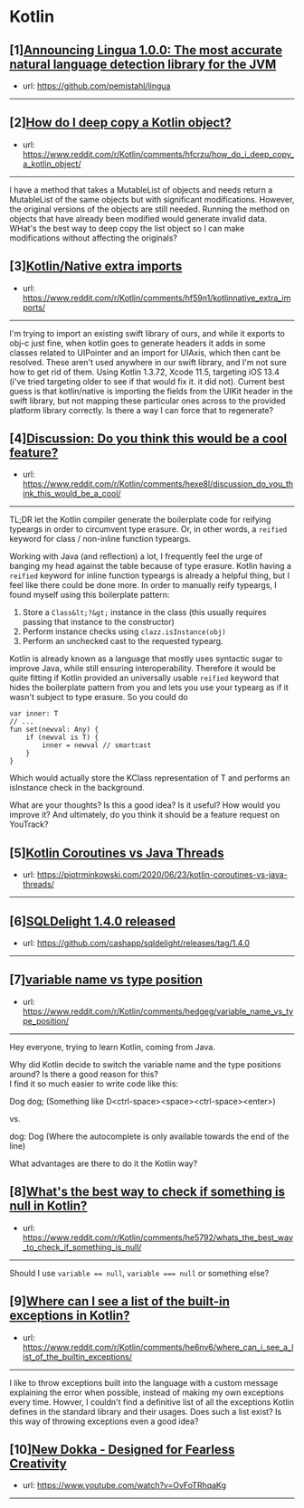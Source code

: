 # Kotlin
## [1][Announcing Lingua 1.0.0: The most accurate natural language detection library for the JVM](https://www.reddit.com/r/Kotlin/comments/hf59dc/announcing_lingua_100_the_most_accurate_natural/)
- url: https://github.com/pemistahl/lingua
---

## [2][How do I deep copy a Kotlin object?](https://www.reddit.com/r/Kotlin/comments/hfcrzu/how_do_i_deep_copy_a_kotlin_object/)
- url: https://www.reddit.com/r/Kotlin/comments/hfcrzu/how_do_i_deep_copy_a_kotlin_object/
---
I have a method that takes a MutableList of objects and needs return a MutableList of the same objects but with significant modifications. However, the original versions of the objects are still needed. Running the method on objects that have already been modified would generate invalid data. WHat's the best way to deep copy the list object so I can make modifications without affecting the originals?
## [3][Kotlin/Native extra imports](https://www.reddit.com/r/Kotlin/comments/hf59n1/kotlinnative_extra_imports/)
- url: https://www.reddit.com/r/Kotlin/comments/hf59n1/kotlinnative_extra_imports/
---
I'm trying to import an existing swift library of ours, and while it exports to obj-c just fine, when kotlin goes to generate headers it adds in some classes related to UIPointer and an import for UIAxis, which then cant be resolved. These aren't used anywhere in our swift library, and I'm not sure how to get rid of them. Using Kotlin 1.3.72, Xcode 11.5, targeting iOS 13.4 (i've tried targeting older to see if that would fix it. it did not). Current best guess is that kotlin/native is importing the fields from the UIKit header in the swift library, but not mapping these particular ones across to the provided platform library correctly. Is there a way I can force that to regenerate?
## [4][Discussion: Do you think this would be a cool feature?](https://www.reddit.com/r/Kotlin/comments/hexe8l/discussion_do_you_think_this_would_be_a_cool/)
- url: https://www.reddit.com/r/Kotlin/comments/hexe8l/discussion_do_you_think_this_would_be_a_cool/
---
TL;DR let the Kotlin compiler generate the boilerplate code for reifying typeargs in order to circumvent type erasure. Or, in other words, a `reified` keyword for class / non-inline function typeargs.

Working with Java (and reflection) a lot, I frequently feel the urge of banging my head against the table because of type erasure. Kotlin having a `reified` keyword for inline function typeargs is already a helpful thing, but I feel like there could be done more. In order to manually reify typeargs, I found myself using this boilerplate pattern:

1. Store a `Class&lt;?&gt;` instance in the class (this usually requires passing that instance to the constructor)
2. Perform instance checks using `clazz.isInstance(obj)`
3. Perform an unchecked cast to the requested typearg.

Kotlin is already known as a language that mostly uses syntactic sugar to improve Java, while still ensuring interoperability. Therefore it would be quite fitting if Kotlin provided an universally usable `reified` keyword that hides the boilerplate pattern from you and lets you use your typearg as if it wasn't subject to type erasure. So you could do

```
var inner: T
// ...
fun set(newval: Any) {
    if (newval is T) {
        inner = newval // smartcast
    }
}
```

Which would actually store the KClass representation of T and performs an isInstance check in the background.

What are your thoughts? Is this a good idea? Is it useful? How would you improve it? And ultimately, do you think it should be a feature request on YouTrack?
## [5][Kotlin Coroutines vs Java Threads](https://www.reddit.com/r/Kotlin/comments/hecrel/kotlin_coroutines_vs_java_threads/)
- url: https://piotrminkowski.com/2020/06/23/kotlin-coroutines-vs-java-threads/
---

## [6][SQLDelight 1.4.0 released](https://www.reddit.com/r/Kotlin/comments/hdvn5g/sqldelight_140_released/)
- url: https://github.com/cashapp/sqldelight/releases/tag/1.4.0
---

## [7][variable name vs type position](https://www.reddit.com/r/Kotlin/comments/hedgeg/variable_name_vs_type_position/)
- url: https://www.reddit.com/r/Kotlin/comments/hedgeg/variable_name_vs_type_position/
---
Hey everyone, trying to learn Kotlin, coming from Java.

Why did Kotlin decide to switch the variable name and the type positions around? Is there a good reason for this?  
I find it so much easier to write code like this:

Dog dog; (Something like D&lt;ctrl-space&gt;&lt;space&gt;&lt;ctrl-space&gt;&lt;enter&gt;)

vs.

dog: Dog (Where the autocomplete is only available towards the end of the line)

What advantages are there to do it the Kotlin way?
## [8][What's the best way to check if something is null in Kotlin?](https://www.reddit.com/r/Kotlin/comments/he5792/whats_the_best_way_to_check_if_something_is_null/)
- url: https://www.reddit.com/r/Kotlin/comments/he5792/whats_the_best_way_to_check_if_something_is_null/
---
Should I use `variable == null`, `variable === null` or something else?
## [9][Where can I see a list of the built-in exceptions in Kotlin?](https://www.reddit.com/r/Kotlin/comments/he6nv6/where_can_i_see_a_list_of_the_builtin_exceptions/)
- url: https://www.reddit.com/r/Kotlin/comments/he6nv6/where_can_i_see_a_list_of_the_builtin_exceptions/
---
I like to throw exceptions built into the language with a custom message explaining the error when possible, instead of making my own exceptions every time. Howver, I couldn't find a definitive list of all the exceptions Kotlin defines in the standard library and their usages. Does such a list exist? Is this way of throwing exceptions even a good idea?
## [10][New Dokka - Designed for Fearless Creativity](https://www.reddit.com/r/Kotlin/comments/hdxgj4/new_dokka_designed_for_fearless_creativity/)
- url: https://www.youtube.com/watch?v=OvFoTRhqaKg
---

